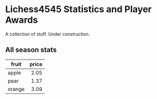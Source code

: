 
# Lichess4545 Statistics and Player Awards

A collection of stuff. Under construction.

## All season stats

fruit| price
-----|-----:
apple|2.05
pear|1.37
orange|3.09